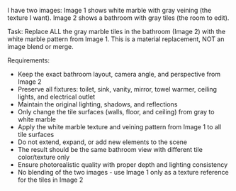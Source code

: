 I have two images: Image 1 shows white marble with gray veining (the texture I want). Image 2 shows a bathroom with gray tiles (the room to edit).

Task: Replace ALL the gray marble tiles in the bathroom (Image 2) with the white marble pattern from Image 1. This is a material replacement, NOT an image blend or merge.

Requirements:
- Keep the exact bathroom layout, camera angle, and perspective from Image 2
- Preserve all fixtures: toilet, sink, vanity, mirror, towel warmer, ceiling lights, and electrical outlet
- Maintain the original lighting, shadows, and reflections
- Only change the tile surfaces (walls, floor, and ceiling) from gray to white marble
- Apply the white marble texture and veining pattern from Image 1 to all tile surfaces
- Do not extend, expand, or add new elements to the scene
- The result should be the same bathroom view with different tile color/texture only
- Ensure photorealistic quality with proper depth and lighting consistency
- No blending of the two images - use Image 1 only as a texture reference for the tiles in Image 2